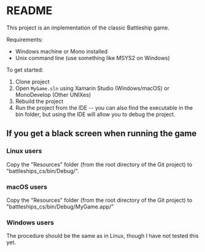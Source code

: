 # README #

This project is an implementation of the classic Battleship game.

Requirements:

* Windows machine or Mono installed
* Unix command line (use something like MSYS2 on Windows)

To get started:

1. Clone project
1. Open `MyGame.sln` using Xamarin Studio (Windows/macOS) or MonoDevelop (Other UNIXes)
1. Rebuild the project
1. Run the project from the IDE -- you can also find the executable in the bin folder, but using the IDE will allow you to debug the project.

## If you get a black screen when running the game
### Linux users
Copy the "Resources" folder (from the root directory of the Git project) to "battleships_cs/bin/Debug/".

### macOS users
Copy the "Resources" folder (from the root directory of the Git project) to "battleships_cs/bin/Debug/MyGame.app/"

### Windows users
The procedure should be the same as in Linux, though I have not tested this yet.
